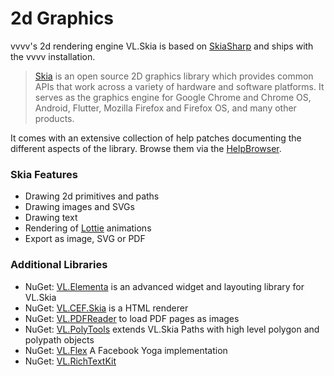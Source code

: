 # 2d Graphics

vvvv's 2d rendering engine VL.Skia is based on [SkiaSharp](https://github.com/mono/SkiaSharp) and ships with the vvvv installation. 

> [Skia](https://skia.org/) is an open source 2D graphics library which provides common APIs that work across a variety of hardware and software platforms. It serves as the graphics engine for Google Chrome and Chrome OS, Android, Flutter, Mozilla Firefox and Firefox OS, and many other products.

It comes with an extensive collection of help patches documenting the different aspects of the library. Browse them via the [HelpBrowser](../hde/findinghelp.md#help-browser).

### Skia Features
- Drawing 2d primitives and paths
- Drawing images and SVGs
- Drawing text
- Rendering of [Lottie](https://lottiefiles.com/what-is-lottie) animations
- Export as image, SVG or PDF

### Additional Libraries
* NuGet: [VL.Elementa](https://www.nuget.org/packages/VL.Elementa) is an advanced widget and layouting library for VL.Skia
* NuGet: [VL.CEF.Skia](https://www.nuget.org/packages/VL.CEF.Skia) is a HTML renderer
* NuGet: [VL.PDFReader](https://www.nuget.org/packages/VL.PDFReader) to load PDF pages as images
* NuGet: [VL.PolyTools](https://www.nuget.org/packages/VL.PolyTools) extends VL.Skia Paths with high level polygon and polypath objects
* NuGet: [VL.Flex](https://www.nuget.org/packages/VL.Flex) A Facebook Yoga implementation
* NuGet: [VL.RichTextKit](https://www.nuget.org/packages/VL.RichTextKit)

